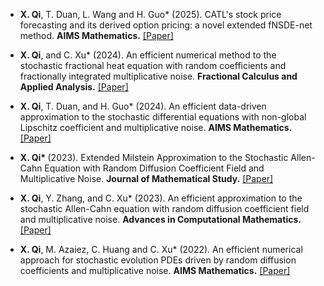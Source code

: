 - <strong>X. Qi</strong>, T. Duan, L. Wang and H. Guo* (2025). CATL's stock price forecasting and its derived option pricing: a novel extended fNSDE-net method. <strong>AIMS Mathematics.</strong> [[Paper]](https://www.aimspress.com/article/doi/10.3934/math.2025114)

- <strong>X. Qi</strong>, and C. Xu* (2024). An efficient numerical method to the stochastic fractional heat equation with random coefficients and fractionally integrated multiplicative noise. <strong>Fractional Calculus and Applied Analysis.</strong> [[Paper]](https://doi.org/10.1007/s13540-024-00335-8)

- <strong>X. Qi</strong>, T. Duan, and H. Guo* (2024). An efficient data-driven approximation to the stochastic differential equations with non-global Lipschitz coefficient and multiplicative noise. <strong>AIMS Mathematics.</strong> [[Paper]](https://www.aimspress.com/article/doi/10.3934/math.2024585)

- <strong>X. Qi* </strong> (2023). Extended Milstein Approximation to the Stochastic Allen-Cahn Equation with Random Diffusion Coefficient Field and Multiplicative Noise. <strong>Journal of Mathematical Study.</strong> [[Paper]](doi/10.4208/jms.v56n4.23.05)

- <strong>X. Qi</strong>, Y. Zhang, and C. Xu* (2023). An efficient approximation to the stochastic Allen-Cahn equation with random diffusion coefficient field and multiplicative noise. <strong>Advances in Computational Mathematics.</strong> [[Paper]](https://doi.org/10.1007/s10444-023-10072-w)

- <strong>X. Qi</strong>, M. Azaiez, C. Huang and C. Xu* (2022). An efficient numerical approach for stochastic evolution PDEs driven by random diffusion coefficients and multiplicative noise. <strong>AIMS Mathematics.</strong> [[Paper]](https://www.aimspress.com/article/doi/10.3934/math.20221134)

